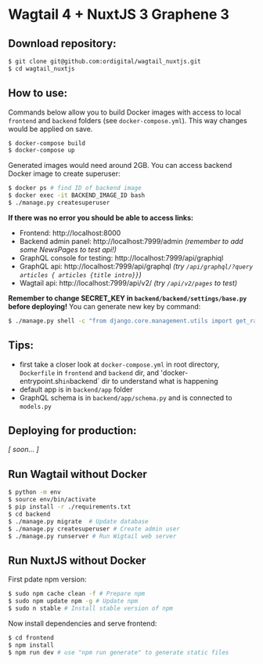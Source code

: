 # **Wagtail 4** + **NuxtJS 3** **Graphene 3**

## Download repository:
```bash
$ git clone git@github.com:ordigital/wagtail_nuxtjs.git
$ cd wagtail_nuxtjs
```

## How to use:
Commands below allow you to build Docker images with access to local `frontend` and `backend` folders (see `docker-compose.yml`). This way changes would be applied on save.
```bash
$ docker-compose build
$ docker-compose up
```

Generated images would need around 2GB.
You can access backend Docker image to create superuser:
```bash
$ docker ps # find ID of backend image
$ docker exec -it BACKEND_IMAGE_ID bash
$ ./manage.py createsuperuser 
```

**If there was no error you should be able to access links:**
- Frontend: http://localhost:8000
- Backend admin panel: http://localhost:7999/admin *(remember to add some NewsPages to test api!)*
- GraphQL console for testing: http://localhost:7999/api/graphiql
- GraphQL api: http://localhost:7999/api/graphql *(try `/api/graphql/?query articles { articles {title intro}}`)*
- Wagtail api: http://localhost:7999/api/v2/ *(try `/api/v2/pages` to test)*

**Remember to change SECRET_KEY in `backend/backend/settings/base.py` before deploying!**
You can generate new key by command:
```bash
$ ./manage.py shell -c "from django.core.management.utils import get_random_secret_key; print(get_random_secret_key())"
```

## Tips:
- first take a closer look at `docker-compose.yml` in root directory, `Dockerfile` in `frontend` and `backend` dir, and 'docker-entrypoint.sh` in `backend` dir to understand what is happening
- default app is in `backend/app` folder
- GraphQL schema is in `backend/app/schema.py` and is connected to `models.py`

## Deploying for production:
*[ soon… ]*

## Run Wagtail without Docker
```bash
$ python -m env
$ source env/bin/activate
$ pip install -r ./requirements.txt
$ cd backend
$ ./manage.py migrate  # Update database
$ ./manage.py createsuperuser # Create admin user
$ ./manage.py runserver # Run Wigtail web server
```
## Run NuxtJS without Docker
First pdate npm version:
```bash
$ sudo npm cache clean -f # Prepare npm
$ sudo npm update npm -g # Update npm
$ sudo n stable # Install stable version of npm
```
Now install dependencies and serve frontend:
```bash
$ cd frontend
$ npm install
$ npm run dev # use "npm run generate" to generate static files
```